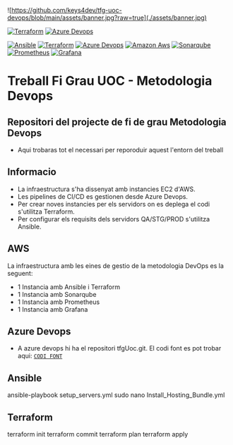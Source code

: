 ![https://github.com/keys4dev/tfg-uoc-devops/blob/main/assets/banner.jpg?raw=true](./assets/banner.jpg)

[![Terraform](https://badgen.net/badge/icon/terraform?icon=terraform&label)](https://www.terraform.io/) [![Azure Devops](https://badgen.net/badge/icon/azurepipelines?icon=azurepipelines&label)](https://dev.azure.com/)

[![Ansible](https://img.shields.io/badge/-Ansible-blue?style=flat-square&logo=ansible)](https://www.ansible.com/)
[![Terraform](https://img.shields.io/badge/-Terraform-blue?style=flat-square&logo=terraform)](https://www.terraform.io/) 
[![Azure Devops](https://img.shields.io/badge/-Azure%20Devops-blue?style=flat-square&logo=azuredevops)](https://dev.azure.com/)
[![Amazon Aws](https://img.shields.io/badge/-Amazon%20Aws-blue?style=flat-square&logo=amazonaws)](https://aws.amazon.com/) 
[![Sonarqube](https://img.shields.io/badge/-Sonarqube-grey?style=flat-square&logo=sonarqube)](https://www.sonarsource.com/products/sonarqube/)
[![Prometheus](https://img.shields.io/badge/-Prometheus-blue?style=flat-square&logo=prometheus)](https://prometheus.io/) 
[![Grafana](https://img.shields.io/badge/-grafana-blue?style=flat-square&logo=grafana)](https://grafana.com/)



# Treball Fi Grau UOC - Metodologia Devops
## Repositori del projecte de fi de grau Metodologia Devops
 * Aqui trobaras tot el necessari per reporoduir aquest l'entorn del treball
 
## Informacio

* La infraestructura s'ha dissenyat amb instancies EC2 d'AWS.
* Les pipelines de CI/CD es gestionen desde Azure Devops.
* Per crear noves instancies per els servidors on es deplega el codi s'utilitza Terraform.
* Per configurar els requisits dels servidors QA/STG/PROD s'utilitza Ansible.

## AWS
 La infraestructura amb les eines de gestio de la metodologia DevOps es la seguent:
 * 1 Instancia amb Ansible i Terraform
 * 1 Instancia amb Sonarqube
 * 1 Instancia amb Prometheus
 * 1 Instancia amb Grafana

## Azure Devops

* A azure devops hi ha el repositori tfgUoc.git. El codi font es pot trobar aqui:  [`CODI FONT`](./codi-prova)

## Ansible

ansible-playbook setup_servers.yml
sudo nano Install_Hosting_Bundle.yml

## Terraform

terraform init
terraform commit
terraform plan
terraform apply

